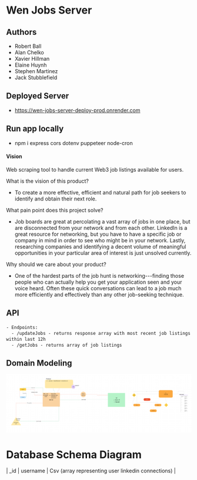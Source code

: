 # Wen Jobs Server

## Authors
- Robert Ball
- Alan Chelko
- Xavier Hillman
- Elaine Huynh
- Stephen Martinez
- Jack Stubblefield

## Deployed Server
  - https://wen-jobs-server-deploy-prod.onrender.com

## Run app locally
- npm i express cors dotenv puppeteer node-cron

#### Vision
Web scraping tool to handle current Web3 job listings available for users.

What is the vision of this product?

-   To create a more effective, efficient and natural path for job seekers to identify and obtain their next role.

What pain point does this project solve?

-   Job boards are great at percolating a vast array of jobs in one place, but are disconnected from your network and from each other. LinkedIn is a great resource for networking, but you have to have a specific job or company in mind in order to see who might be in your network. Lastly, researching companies and identifying a decent volume of meaningful opportunities in your particular area of interest is just unsolved currently.

Why should we care about your product?

-   One of the hardest parts of the job hunt is networking---finding those people who can actually help you get your application seen and your voice heard. Often these quick conversations can lead to a job much more efficiently and effectively than any other job-seeking technique.

## API
    - Endpoints:
      - /updateJobs - returns response array with most recent job listings within last 12h
      - /getJobs - returns array of job listings


Domain Modeling
---------------

![UML version 1.0.0](./assets/UML-wen.png)

# Database Schema Diagram

| _id | username | Csv (array representing user linkedin connections) |
